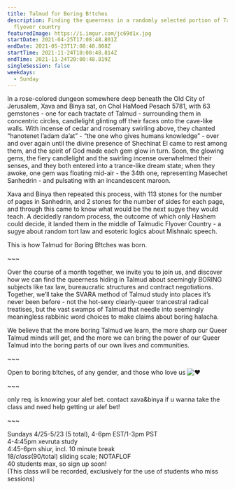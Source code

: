 ```yaml
---
title: Talmud for Boring B!tches
description: Finding the queerness in a randomly selected portion of Talmudic
  flyover country
featuredImage: https://i.imgur.com/jc69d1x.jpg
startDate: 2021-04-25T17:08:48.801Z
endDate: 2021-05-23T17:08:48.808Z
startTime: 2021-11-24T18:00:48.814Z
endTime: 2021-11-24T20:00:48.819Z
singleSession: false
weekdays:
  - Sunday
---
```

In a rose-colored dungeon somewhere deep beneath the Old City of Jerusalem, Xava and Binya sat, on Chol HaMoed Pesach 5781, with 63 gemstones - one for each tractate of Talmud - surrounding them in concentric circles, candlelight glinting off their faces onto the cave-like walls. With incense of cedar and rosemary swirling above, they chanted “hanotenet l’adam da’at” - “the one who gives humans knowledge” - over and over again until the divine presence of Shechinat El came to rest among them, and the spirit of God made each gem glow in turn. Soon, the glowing gems, the fiery candlelight and the swirling incense overwhelmed their senses, and they both entered into a trance-like dream state; when they awoke, one gem was floating mid-air - the 34th one, representing Masechet Sanhedrin - and pulsating with an incandescent maroon.

Xava and Binya then repeated this process, with 113 stones for the number of pages in Sanhedrin, and 2 stones for the number of sides for each page, and through this came to know what would be the next sugye they would teach. A decidedly random process, the outcome of which only Hashem could decide, it landed them in the middle of Talmudic Flyover Country - a sugye about random tort law and esoteric logics about Mishnaic speech.

This is how Talmud for Boring B!tches was born.

\~\~~

Over the course of a month together, we invite you to join us, and discover how we can find the queerness hiding in Talmud about seemingly BORING subjects like tax law, bureaucratic structures and contract negotiations. Together, we’ll take the SVARA method of Talmud study into places it’s never been before - not the hot-sexy clearly-queer trancestral radical treatises, but the vast swamps of Talmud that needle into seemingly meaningless rabbinic word choices to make claims about boring halacha.

We believe that the more boring Talmud we learn, the more sharp our Queer Talmud minds will get, and the more we can bring the power of our Queer Talmud into the boring parts of our own lives and communities.

\~\~~

Open to boring b!tches, of any gender, and those who love us ![❤](https://static.xx.fbcdn.net/images/emoji.php/v9/ted/2/16/2764.png)

\~\~~

only req. is knowing your alef bet. contact xava&binya if u wanna take the class and need help getting ur alef bet!

\~\~~

Sundays 4/25-5/23 (5 total), 4-6pm EST/1-3pm PST\
4-4:45pm xevruta study\
4:45-6pm shiur, incl. 10 minute break\
$18/class ($90/total) sliding scale; NOTAFLOF\
40 students max, so sign up soon!\
(This class will be recorded, exclusively for the use of students who miss sessions)
